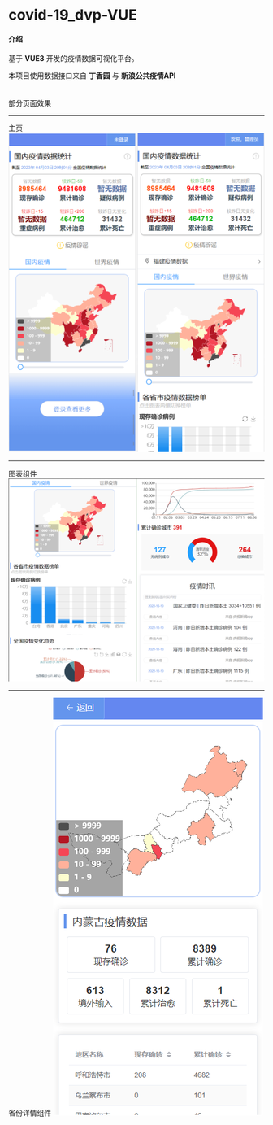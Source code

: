 # covid-19_dvp-VUE

#### 介绍
基于 **VUE3** 开发的疫情数据可视化平台。

本项目使用数据接口来自 **丁香园** 与 **新浪公共疫情API** 
<br/>
<br/><br/>
部分页面效果
<hr/>
主页
<img src="https://github.com/uctttt/covid-19_dvp-VUE/blob/master/demonstration/main.png">
<hr/>
图表组件
<img src="https://github.com/uctttt/covid-19_dvp-VUE/blob/master/demonstration/RefImg1.png">
<hr/>
省份详情组件
<img src="https://github.com/uctttt/covid-19_dvp-VUE/blob/master/demonstration/RefImg2.png">
